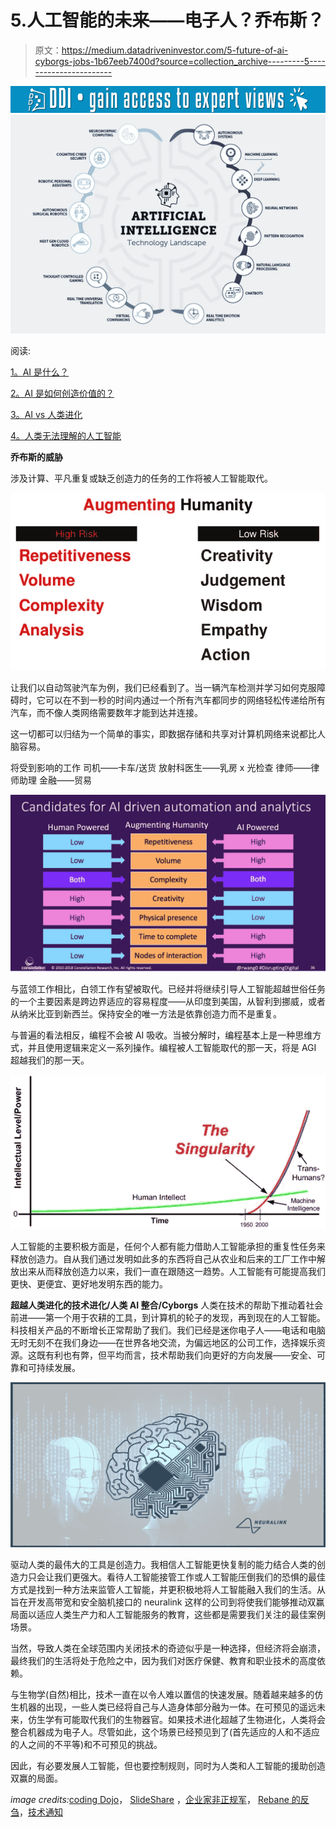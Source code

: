 # 5.人工智能的未来——电子人？乔布斯？

> 原文：<https://medium.datadriveninvestor.com/5-future-of-ai-cyborgs-jobs-1b67eeb7400d?source=collection_archive---------5----------------------->

[![](img/400ed1383ab7707f8056a1f0cbb0c3ed.png)](http://www.track.datadriveninvestor.com/1B9E)![](img/e6a2daaa8e61c4a1bcb146a3a13a8e38.png)

阅读:

[1。AI 是什么？](https://medium.com/datadriveninvestor/1-what-is-ai-6f8aff4e15d)

[2。AI 是如何创造价值的？](https://medium.com/datadriveninvestor/2-how-does-ai-create-value-a0f352167c83)

[3。AI vs 人类进化](https://medium.com/datadriveninvestor/3-ai-vs-human-evolution-a778c49896ac)

[4。人类无法理解的人工智能](https://medium.com/datadriveninvestor/4-ai-beyond-human-comprehension-1ec7125b71b)

**乔布斯的威胁**

涉及计算、平凡重复或缺乏创造力的任务的工作将被人工智能取代。

![](img/b2959061499f37f4b2166f78fc12158f.png)

让我们以自动驾驶汽车为例，我们已经看到了。当一辆汽车检测并学习如何克服障碍时，它可以在不到一秒的时间内通过一个所有汽车都同步的网络轻松传递给所有汽车，而不像人类网络需要数年才能到达并连接。

这一切都可以归结为一个简单的事实，即数据存储和共享对计算机网络来说都比人脑容易。

将受到影响的工作
司机——卡车/送货
放射科医生——乳房 x 光检查
律师——律师助理
金融——贸易

![](img/a6f4fbf53d2a6ff2e8f35329fbf8f0f9.png)

与蓝领工作相比，白领工作有望被取代。已经并将继续引导人工智能超越世俗任务的一个主要因素是跨边界适应的容易程度——从印度到美国，从智利到挪威，或者从纳米比亚到新西兰。保持安全的唯一方法是依靠创造力而不是重复。

与普遍的看法相反，编程不会被 AI 吸收。当被分解时，编程基本上是一种思维方式，并且使用逻辑来定义一系列操作。编程被人工智能取代的那一天，将是 AGI 超越我们的那一天。

![](img/54bb74a45890d41d8cdbd5d2b3129c9c.png)

人工智能的主要积极方面是，任何个人都有能力借助人工智能承担的重复性任务来释放创造力。自从我们通过发明如此多的东西将自己从农业和后来的工厂工作中解放出来从而释放创造力以来，我们一直在跟随这一趋势。人工智能有可能提高我们更快、更便宜、更好地发明东西的能力。

**超越人类进化的技术进化/人类 AI 整合/Cyborgs**
人类在技术的帮助下推动着社会前进——第一个用于农耕的工具，到计算机的轮子的发现，再到现在的人工智能。科技相关产品的不断增长正常帮助了我们。我们已经是迷你电子人——电话和电脑无时无刻不在我们身边——在世界各地交流，为偏远地区的公司工作，选择娱乐资源。这既有利也有弊，但平均而言，技术帮助我们向更好的方向发展——安全、可靠和可持续发展。

![](img/7f333f45008895920c73e95b379659f8.png)

驱动人类的最伟大的工具是创造力。我相信人工智能更快复制的能力结合人类的创造力只会让我们更强大。看待人工智能接管工作或人工智能压倒我们的恐惧的最佳方式是找到一种方法来监管人工智能，并更积极地将人工智能融入我们的生活。从旨在开发高带宽和安全脑机接口的 neuralink 这样的公司到将使我们能够推动双赢局面以适应人类生产力和人工智能服务的教育，这些都是需要我们关注的最佳案例场景。

当然，导致人类在全球范围内关闭技术的奇迹似乎是一种选择，但经济将会崩溃，最终我们的生活将处于危险之中，因为我们对医疗保健、教育和职业技术的高度依赖。

与生物学(自然)相比，技术一直在以令人难以置信的快速发展。随着越来越多的仿生机器的出现，一些人类已经将自己与人造身体部分融为一体。在可预见的遥远未来，仿生学有可能取代我们的生物器官。如果技术进化超越了生物进化，人类将会整合机器成为电子人。尽管如此，这个场景已经预见到了(首先适应的人和不适应的人之间的不平等)和不可预见的挑战。

因此，有必要发展人工智能，但也要控制规则，同时为人类和人工智能的援助创造双赢的局面。

*image credits:*[coding Dojo](https://www.codingdojo.com/blog/dark-side-of-artificial-intelligence-ai)， [SlideShare](https://www.slideshare.net/briansolis/the-new-experts-how-robotics-ai-and-automation-are-shaping-the-future-of-your-work/8-Robotics_EngineerRobot_ServicesRobot_Programmer_and) ，[企业家非正规军](https://www.enterpriseirregulars.com/118697/tip-know-automate-artificial-intelligence/)， [Rebane 的反刍](https://rebaneruminations.typepad.com/rebanes_ruminations/2010/04/singularity-whats-that-wappendix.html)，[技术通知](https://www.technotification.com/2017/06/neuralink.html)